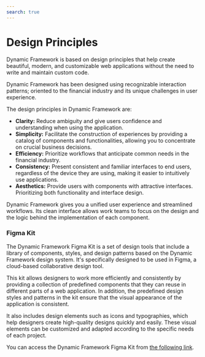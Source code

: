 ```yaml
---
search: true
---
```


# Design Principles

Dynamic Framework is based on design principles that help create beautiful, modern, and customizable web applications without the need to write and maintain custom code.

Dynamic Framework has been designed using recognizable interaction patterns; oriented to the financial industry and its unique challenges in user experience.

The design principles in Dynamic Framework are:
- **Clarity:** Reduce ambiguity and give users confidence and understanding when using the application.
- **Simplicity:** Facilitate the construction of experiences by providing a catalog of components and functionalities, allowing you to concentrate on crucial business decisions.
- **Efficiency:** Prioritize workflows that anticipate common needs in the financial industry.
- **Consistency:** Present consistent and familiar interfaces to end users, regardless of the device they are using, making it easier to intuitively use applications.
- **Aesthetics:** Provide users with components with attractive interfaces. Prioritizing both functionality and interface design.

Dynamic Framework gives you a unified user experience and streamlined workflows. Its clean interface allows work teams to focus on the design and the logic behind the implementation of each component.

### Figma Kit
The Dynamic Framework Figma Kit is a set of design tools that include a library of components, styles, and design patterns based on the Dynamic Framework design system. It's specifically designed to be used in Figma, a cloud-based collaborative design tool.

This kit allows designers to work more efficiently and consistently by providing a collection of predefined components that they can reuse in different parts of a web application. In addition, the predefined design styles and patterns in the kit ensure that the visual appearance of the application is consistent.

It also includes design elements such as icons and typographies, which help designers create high-quality designs quickly and easily. These visual elements can be customized and adapted according to the specific needs of each project.

You can access the Dynamic Framework Figma Kit from [the following link](https://www.figma.com/community/file/1274095451173638903).
